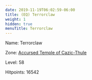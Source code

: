 ```yaml
---
date: 2019-11-19T06:02:59-06:00
title: (EQ) Terrorclaw
weight: 1
hidden: true
menuTitle: Terrorclaw
---
```


Name: Terrorclaw


Zone: [Accursed Temple of Cazic-Thule](/en/eq/accursed_temple_of_cazicthule)

Level: 58

Hitpoints: 16542